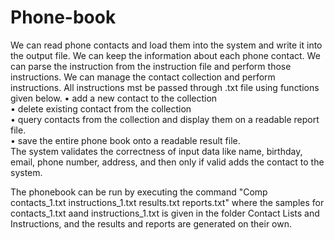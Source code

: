 # Phone-book
We can read phone contacts and load them into the system and write it into the output file. We can keep the information about each phone contact. We can parse the instruction from the instruction file and perform those instructions. We can manage the contact collection and perform instructions. All instructions mst be passed through .txt file using functions given below.
• add a new contact to the collection  
• delete existing contact from the collection  
• query contacts from the collection and display them on a readable report file.  
• save the entire phone book onto a readable result file.  
The system validates the correctness of input data like name, birthday, email, phone number, address, and then only if valid adds the contact to the system.

The phonebook can be run by executing the command "Comp contacts_1.txt instructions_1.txt results.txt reports.txt" where the samples for contacts_1.txt aand instructions_1.txt is given in the folder Contact Lists and Instructions, and the results and reports are generated on their own.
